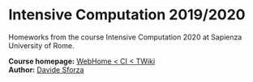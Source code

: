 # Intensive Computation 2019/2020
Homeworks from the course Intensive Computation 2020 at Sapienza University of Rome.


**Course homepage:** [WebHome < CI < TWiki](https://twiki.di.uniroma1.it/twiki/view/CI/WebHome)  
**Author:** [Davide Sforza](https://github.com/dsforza96)
